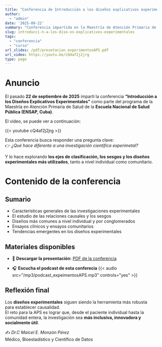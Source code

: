 ```yaml
---
title: "Conferencia de Introducción a los diseños explicativos experimentales"
author: 
  - "admin"
date: '2025-09-22'
summary: "Conferencia impartida en la Maestría de Atención Primaria de Salud (ENSAP, Cuba), donde se abordan los fundamentos de los diseños explicativos experimentales, los sesgos y las tendencias actuales en ensayos clínicos y comunitarios. Incluye la descarga de la presentación y un podcast complementario."
slug: introducci-n-a-los-dise-os-explicativos-experimentales
tags:
  - "conferencia"
  - "curso"
url_slides: /pdf/presetacion_experimentosAPS.pdf
url_video: https://youtu.be/cQ4af2j2jrg
type: page
---
```


# Anuncio

El pasado **22 de septiembre de 2025** impartí la conferencia **“Introducción a los Diseños Explicativos Experimentales”** como parte del programa de la Maestría en Atención Primaria de Salud de la **Escuela Nacional de Salud Pública (ENSAP, Cuba)**.  

El vídeo, se puede ver a continuación:

{{< youtube cQ4af2j2jrg >}}



Esta conferencia busca responder una pregunta clave:  
👉 *¿Qué hace diferente a una investigación científica experimetal?*  

Y lo hace explorando **los ejes de clasificación, los sesgos y los diseños experimentales más utilizados**, tanto a nivel individual como comunitario.



# Contenido de la conferencia

## Sumario

- Características generales de las investigaciones experimentales  
- El estudio de las relaciones causales y los sesgos  
- Diseños más comunes a nivel individual y por conglomerados  
- Ensayos clínicos y ensayos comunitarios  
- Tendencias emergentes en los diseños experimentales  


## Materiales disponibles

- 📂 **Descargar la presentación**: [PDF de la conferencia](/pdf/presetacion_experimentosAPS.pdf)  

- 🎧 **Escucha el podcast de esta conferecia**
{{< audio src="/mp3/podcast_expeimentosAPS.mp3" controls="yes" >}}




## Reflexión final

Los **diseños experimentales** siguen siendo la herramienta más robusta para establecer causalidad.  
El reto para la APS es lograr que, desde el paciente individual hasta la comunidad entera, la investigación sea **más inclusiva, innovadora y socialmente útil**.  



✍️ *Dr.C Maicel E. Monzón Pérez*  
Médico, Bioestadístico y Científico de Datos  
